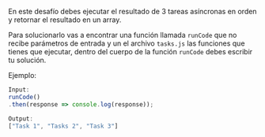 En este desafío debes ejecutar el resultado de 3 tareas asíncronas en orden y retornar el resultado en un array.

Para solucionarlo vas a encontrar una función llamada `runCode` que no recibe parámetros de entrada y un el archivo `tasks.js` las funciones que tienes que ejecutar, dentro del cuerpo de la función `runCode` debes escribir tu solución.

Ejemplo:

```js
Input:
runCode()
.then(response => console.log(response));

Output:
["Task 1", "Tasks 2", "Task 3"]
```
